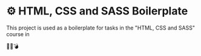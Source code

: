 # ⚙ HTML, CSS and SASS Boilerplate 
This project is used as a boilerplate for tasks in the "HTML, CSS and SASS" course in 

🤯💥💣
